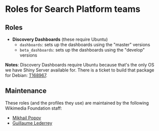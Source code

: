 # Roles for Search Platform teams

## Roles

- **Discovery Dashboards** (these require Ubuntu)
    - `dashboards`: sets up the dashboards using the "master" versions
    - `beta_dashboards`: sets up the dashboards using the "develop" versions

**Notes**: Discovery Dashboards require Ubuntu because that's the only OS we
have Shiny Server available for. There is a ticket to build that package for
Debian: [T168967](https://phabricator.wikimedia.org/T168967).

## Maintenance

These roles (and the profiles they use) are maintained by the following
Wikimedia Foundation staff:

- [Mikhail Popov](https://meta.wikimedia.org/wiki/User:MPopov_(WMF))
- [Guillaume Lederrey](https://meta.wikimedia.org/wiki/User:GLederrey_(WMF))
